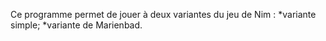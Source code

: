 Ce programme permet de jouer à deux variantes du jeu de Nim :
*variante simple;
*variante de Marienbad.
